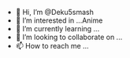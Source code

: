 - 👋 Hi, I’m @Deku5smash
- 👀 I’m interested in ...Anime
- 🌱 I’m currently learning ...
- 💞️ I’m looking to collaborate on ...
- 📫 How to reach me ...

<!---
Deku5smash/Deku5smash is a ✨ special ✨ repository because its `README.md` (this file) appears on your GitHub profile.
You can click the Preview link to take a look at your changes.
--->
